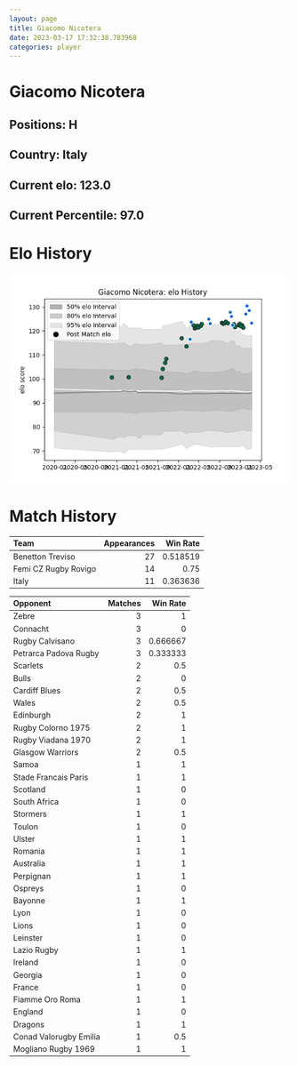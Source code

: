 ```yaml
---  
layout: page  
title: Giacomo Nicotera  
date: 2023-03-17 17:32:38.783968  
categories: player  
---
```

# Giacomo Nicotera

## Positions: H

## Country: Italy

## Current elo: 123.0

## Current Percentile: 97.0

# Elo History


![elo history](history_GiacomoNicotera.png)
# Match History


| Team                 |   Appearances |   Win Rate |
|:---------------------|--------------:|-----------:|
| Benetton Treviso     |            27 |   0.518519 |
| Femi CZ Rugby Rovigo |            14 |   0.75     |
| Italy                |            11 |   0.363636 |

| Opponent               |   Matches |   Win Rate |
|:-----------------------|----------:|-----------:|
| Zebre                  |         3 |   1        |
| Connacht               |         3 |   0        |
| Rugby Calvisano        |         3 |   0.666667 |
| Petrarca Padova Rugby  |         3 |   0.333333 |
| Scarlets               |         2 |   0.5      |
| Bulls                  |         2 |   0        |
| Cardiff Blues          |         2 |   0.5      |
| Wales                  |         2 |   0.5      |
| Edinburgh              |         2 |   1        |
| Rugby Colorno 1975     |         2 |   1        |
| Rugby Viadana 1970     |         2 |   1        |
| Glasgow Warriors       |         2 |   0.5      |
| Samoa                  |         1 |   1        |
| Stade Francais Paris   |         1 |   1        |
| Scotland               |         1 |   0        |
| South Africa           |         1 |   0        |
| Stormers               |         1 |   1        |
| Toulon                 |         1 |   0        |
| Ulster                 |         1 |   1        |
| Romania                |         1 |   1        |
| Australia              |         1 |   1        |
| Perpignan              |         1 |   1        |
| Ospreys                |         1 |   0        |
| Bayonne                |         1 |   1        |
| Lyon                   |         1 |   0        |
| Lions                  |         1 |   0        |
| Leinster               |         1 |   0        |
| Lazio Rugby            |         1 |   1        |
| Ireland                |         1 |   0        |
| Georgia                |         1 |   0        |
| France                 |         1 |   0        |
| Fiamme Oro Roma        |         1 |   1        |
| England                |         1 |   0        |
| Dragons                |         1 |   1        |
| Conad Valorugby Emilia |         1 |   0.5      |
| Mogliano Rugby 1969    |         1 |   1        |